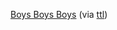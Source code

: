 ---
layout: post
wordpress_id: 667
wordpress_url: http://noesbueno.com/archives/667
date: '2010-06-14 09:40:31 -0500'
date_gmt: '2010-06-14 14:40:31 -0500'
body: |
  <p><a href="http://www.youtube.com/watch?v=h8new1KT4RE">Boys Boys Boys</a> <span class="via">(via <a href="http://blog.turntablelab.com/">ttl</a>)</span></p>
---